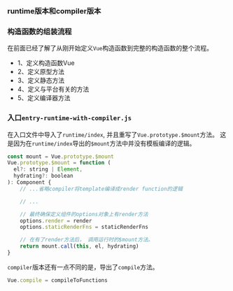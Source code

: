 ###  runtime版本和compiler版本

### 构造函数的组装流程
在前面已经了解了从刚开始定义`Vue`构造函数到完整的构造函数的整个流程。
- 1、定义构造函数Vue
- 2、定义原型方法
- 3、定义静态方法
- 4、定义与平台有关的方法
- 5、定义编译器方法


### 入口`entry-runtime-with-compiler.js`
在入口文件中导入了`runtime/index`, 并且重写了`Vue.prototype.$mount`方法。
这是因为在`runtime/index`导出的`$mount`方法中并没有模板编译的逻辑。

```js
const mount = Vue.prototype.$mount
Vue.prototype.$mount = function (
  el?: string | Element,
  hydrating?: boolean
): Component {
    // ...省略compiler将template编译成render function的逻辑

    // ...

    // 最终确保定义组件的options对象上有render方法
    options.render = render
    options.staticRenderFns = staticRenderFns

    // 在有了render方法后， 调用运行时的$mount方法。
    return mount.call(this, el, hydrating)
}

```

`compiler`版本还有一点不同的是，导出了`compile`方法。
```js
Vue.compile = compileToFunctions
```


